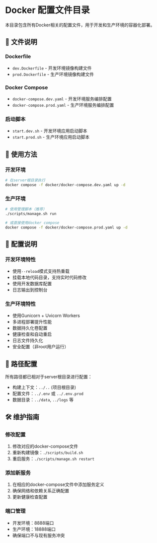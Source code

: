 # Docker 配置文件目录

本目录包含所有Docker相关的配置文件，用于开发和生产环境的容器化部署。

## 📁 文件说明

### Dockerfile
- `dev.Dockerfile` - 开发环境镜像构建文件
- `prod.Dockerfile` - 生产环境镜像构建文件

### Docker Compose
- `docker-compose.dev.yaml` - 开发环境服务编排配置
- `docker-compose.prod.yaml` - 生产环境服务编排配置

### 启动脚本
- `start.dev.sh` - 开发环境应用启动脚本
- `start.prod.sh` - 生产环境应用启动脚本

## 🚀 使用方法

### 开发环境
```bash
# 在server根目录执行
docker compose -f docker/docker-compose.dev.yaml up -d
```

### 生产环境
```bash
# 使用管理脚本（推荐）
./scripts/manage.sh run

# 或直接使用docker compose
docker compose -f docker/docker-compose.prod.yaml up -d
```

## 🔧 配置说明

### 开发环境特性
- 使用`--reload`模式支持热重载
- 挂载本地代码目录，支持实时代码修改
- 使用开发数据库配置
- 日志输出到控制台

### 生产环境特性
- 使用Gunicorn + Uvicorn Workers
- 多进程部署提升性能
- 数据持久化卷配置
- 健康检查和自动重启
- 日志文件持久化
- 安全配置（非root用户运行）

## 📝 路径配置

所有路径都已相对于server根目录进行配置：
- 构建上下文：`../..` (项目根目录)
- 配置文件：`../.env` 或 `../.env.prod`
- 数据目录：`../data`, `../logs` 等

## 🛠️ 维护指南

### 修改配置
1. 修改对应的docker-compose文件
2. 重新构建镜像：`./scripts/build.sh`
3. 重启服务：`./scripts/manage.sh restart`

### 添加新服务
1. 在相应的docker-compose文件中添加服务定义
2. 确保网络和依赖关系正确配置
3. 更新健康检查配置

### 端口管理
- 开发环境：8888端口
- 生产环境：18888端口
- 确保端口不与现有服务冲突